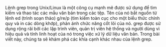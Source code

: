 Lệnh grep trong Unix/Linux là một công cụ mạnh mẽ được sử dụng để tìm kiếm và thao tác các mẫu văn bản trong các tệp. Tên của nó bắt nguồn từ lệnh ed (trình soạn thảo) g/re/p (tìm kiếm toàn cục cho một biểu thức chính quy và in các dòng khớp), phản ánh chức năng cốt lõi của nó. grep được sử dụng rộng rãi bởi các lập trình viên, quản trị viên hệ thống và người dùng vì hiệu quả và tính linh hoạt của nó trong việc xử lý dữ liệu văn bản. Trong bài viết này, chúng ta sẽ khám phá các khía cạnh khác nhau của lệnh grep.
